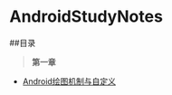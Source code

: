 # AndroidStudyNotes
##<font face="STCAIYUN">目录</font>
>**第一章**

*	<font color=#00CED1>[Android绘图机制与自定义](https://github.com/hyr0318/AndroidStudyNotes/blob/master/Chapter1%20Android%E8%87%AA%E5%AE%9A%E4%B9%89View/Android%20%E7%BB%98%E5%9B%BE%E6%9C%BA%E5%88%B6%E4%B8%8E%E5%A4%84%E7%90%86%E6%8A%80%E5%B7%A7.md "Android绘图机制与自定义View")</font>